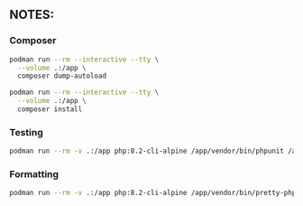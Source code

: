 ## NOTES:

### Composer

``` bash
podman run --rm --interactive --tty \
  --volume .:/app \
  composer dump-autoload
```

``` bash
podman run --rm --interactive --tty \
  --volume .:/app \
  composer install
```

### Testing
``` bash
podman run --rm -v .:/app php:8.2-cli-alpine /app/vendor/bin/phpunit /app/tests
```

### Formatting
``` bash
podman run --rm -v .:/app php:8.2-cli-alpine /app/vendor/bin/pretty-php /app/src
```
